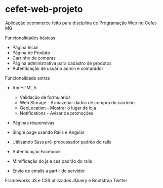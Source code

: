 # cefet-web-projeto
Aplicação ecommerce feito para disciplina de Programação Web no Cefet-MG

Funcionalidades básicas

- Página Incial
- Página de Produto
- Carrinho de compras
- Página administrativa para cadastro de produtos
- Autenticação de usuário admin e comprador

Funcionalidade extras

- Api HTML 5
  - Validação de formulários
  - Web Storage - Armazenar dados de compra do carrinho
  - GeoLocation - Mostrar o lugar da loja
  - Notifications - Avisar de promoções

- Páginas responsivas
- Single page usando Rails e Angular
- Utilizando Sass pré-processador padrão do rails
- Autenticação Facebook
- Mimificação do js e css padrão do rails
- Envio de emails a partir do servidor

Frameworks JS e CSS utilizados
JQuery e Bootstrap Twitter

